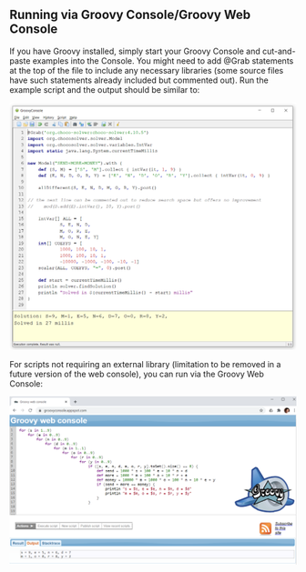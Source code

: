 ## Running via Groovy Console/Groovy Web Console

If you have Groovy installed, simply start your Groovy Console and
cut-and-paste examples into the Console. You might need to add @Grab statements
at the top of the file to include any necessary libraries (some source files have such statements
already included but commented out). Run the example script and the output should be similar to:

![GroovyConsole Result](images/GroovyConsole.png)

For scripts not requiring an external library (limitation to be removed in a future version of the web console),
you can run via the Groovy Web Console:

![GroovyWebConsole Result](images/GroovyWebConsole.png)
